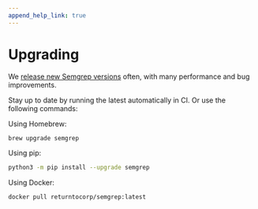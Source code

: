 ```yaml
---
append_help_link: true
---
```


# Upgrading

We [release new Semgrep versions](https://github.com/returntocorp/semgrep/releases) often, with many performance and bug improvements. 

Stay up to date by running the latest automatically in CI. Or use the following commands:

Using Homebrew:
```sh
brew upgrade semgrep
```

Using pip:
```sh
python3 -m pip install --upgrade semgrep
```

Using Docker:
```sh
docker pull returntocorp/semgrep:latest
```
